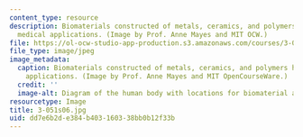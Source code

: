 ```yaml
---
content_type: resource
description: Biomaterials constructed of metals, ceramics, and polymers have many
  medical applications. (Image by Prof. Anne Mayes and MIT OCW.)
file: https://ol-ocw-studio-app-production.s3.amazonaws.com/courses/3-051j-materials-for-biomedical-applications-spring-2006/dd7e6b2de384b403160338bb0b12f33b_3-051s06.jpg
file_type: image/jpeg
image_metadata:
  caption: Biomaterials constructed of metals, ceramics, and polymers have many medical
    applications. (Image by Prof. Anne Mayes and MIT OpenCourseWare.)
  credit: ''
  image-alt: Diagram of the human body with locations for biomaterial applications.
resourcetype: Image
title: 3-051s06.jpg
uid: dd7e6b2d-e384-b403-1603-38bb0b12f33b
---
```


